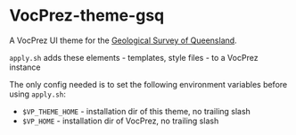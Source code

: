 # VocPrez-theme-gsq
A VocPrez UI theme for the [Geological Survey of Queensland](https://www.business.qld.gov.au/industries/mining-energy-water/resources/geoscience-information/gsq).

`apply.sh` adds these elements - templates, style files - to a VocPrez instance

The only config needed is to set the following environment variables before using `apply.sh`:

* `$VP_THEME_HOME` - installation dir of this theme, no trailing slash
* `$VP_HOME` - installation dir of VocPrez, no trailing slash
